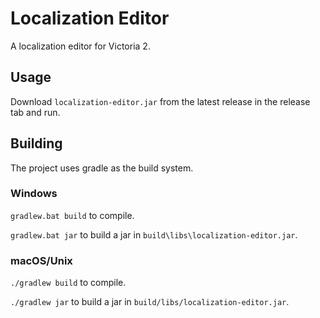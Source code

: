 # Localization Editor
A localization editor for Victoria 2.

## Usage
Download `localization-editor.jar` from the latest release in the release tab and run.

## Building
The project uses gradle as the build system.

### Windows
`gradlew.bat build` to compile.

`gradlew.bat jar` to build a jar in `build\libs\localization-editor.jar`.

### macOS/Unix
`./gradlew build` to compile.

`./gradlew jar` to build a jar in `build/libs/localization-editor.jar`.